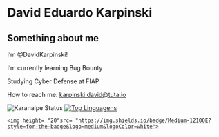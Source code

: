 # David Eduardo Karpinski
## Something about me

I’m @DavidKarpinski!

I’m currently learning Bug Bounty

Studying Cyber Defense at FIAP

How to reach me: karpinski.david@tuta.io





![Karanalpe Status](https://github-readme-stats.vercel.app/api?username=DavidKarpinski&show_icons=true&theme=dracula)
[![Top Linguagens](https://github-readme-stats.vercel.app/api/top-langs/?username=DavidKarpinski&layout=compact&theme=dracula)](https://github.com/anuraghazra/github-readme-stats)


<code><img height= "20"src= "https://img.shields.io/badge/Medium-12100E?style=for-the-badge&logo=medium&logoColor=white"></code>
